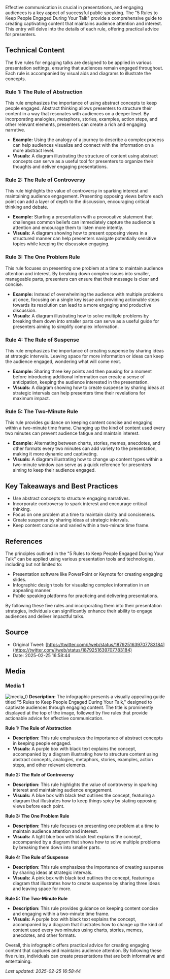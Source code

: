 Effective communication is crucial in presentations, and engaging audiences is a key aspect of successful public speaking. The "5 Rules to Keep People Engaged During Your Talk" provide a comprehensive guide to creating captivating content that maintains audience attention and interest. This entry will delve into the details of each rule, offering practical advice for presenters.

## Technical Content
The five rules for engaging talks are designed to be applied in various presentation settings, ensuring that audiences remain engaged throughout. Each rule is accompanied by visual aids and diagrams to illustrate the concepts.

### Rule 1: The Rule of Abstraction
This rule emphasizes the importance of using abstract concepts to keep people engaged. Abstract thinking allows presenters to structure their content in a way that resonates with audiences on a deeper level. By incorporating analogies, metaphors, stories, examples, action steps, and other relevant elements, presenters can create a rich and engaging narrative.

* **Example:** Using the analogy of a journey to describe a complex process can help audiences visualize and connect with the information on a more abstract level.
* **Visuals:** A diagram illustrating the structure of content using abstract concepts can serve as a useful tool for presenters to organize their thoughts and deliver engaging presentations.

### Rule 2: The Rule of Controversy
This rule highlights the value of controversy in sparking interest and maintaining audience engagement. Presenting opposing views before each point can add a layer of depth to the discussion, encouraging critical thinking and debate.

* **Example:** Starting a presentation with a provocative statement that challenges common beliefs can immediately capture the audience's attention and encourage them to listen more intently.
* **Visuals:** A diagram showing how to present opposing views in a structured manner can help presenters navigate potentially sensitive topics while keeping the discussion engaging.

### Rule 3: The One Problem Rule
This rule focuses on presenting one problem at a time to maintain audience attention and interest. By breaking down complex issues into smaller, manageable parts, presenters can ensure that their message is clear and concise.

* **Example:** Instead of overwhelming the audience with multiple problems at once, focusing on a single key issue and providing actionable steps towards its resolution can lead to a more engaging and productive discussion.
* **Visuals:** A diagram illustrating how to solve multiple problems by breaking them down into smaller parts can serve as a useful guide for presenters aiming to simplify complex information.

### Rule 4: The Rule of Suspense
This rule emphasizes the importance of creating suspense by sharing ideas at strategic intervals. Leaving space for more information or ideas can keep the audience engaged, wondering what will come next.

* **Example:** Sharing three key points and then pausing for a moment before introducing additional information can create a sense of anticipation, keeping the audience interested in the presentation.
* **Visuals:** A diagram showing how to create suspense by sharing ideas at strategic intervals can help presenters time their revelations for maximum impact.

### Rule 5: The Two-Minute Rule
This rule provides guidance on keeping content concise and engaging within a two-minute time frame. Changing up the kind of content used every two minutes can prevent audience fatigue and maintain interest.

* **Example:** Alternating between charts, stories, memes, anecdotes, and other formats every two minutes can add variety to the presentation, making it more dynamic and captivating.
* **Visuals:** A diagram illustrating how to change up content types within a two-minute window can serve as a quick reference for presenters aiming to keep their audience engaged.

## Key Takeaways and Best Practices
- Use abstract concepts to structure engaging narratives.
- Incorporate controversy to spark interest and encourage critical thinking.
- Focus on one problem at a time to maintain clarity and conciseness.
- Create suspense by sharing ideas at strategic intervals.
- Keep content concise and varied within a two-minute time frame.

## References
The principles outlined in the "5 Rules to Keep People Engaged During Your Talk" can be applied using various presentation tools and technologies, including but not limited to:
- Presentation software like PowerPoint or Keynote for creating engaging slides.
- Infographic design tools for visualizing complex information in an appealing manner.
- Public speaking platforms for practicing and delivering presentations.

By following these five rules and incorporating them into their presentation strategies, individuals can significantly enhance their ability to engage audiences and deliver impactful talks.
## Source

- Original Tweet: [https://twitter.com/i/web/status/1879251639707783184](https://twitter.com/i/web/status/1879251639707783184)
- Date: 2025-02-25 16:58:44


## Media

### Media 1
![media_0](./media_0.jpg)
**Description:** The infographic presents a visually appealing guide titled "5 Rules to Keep People Engaged During Your Talk," designed to captivate audiences through engaging content. The title is prominently displayed at the top of the image, followed by five rules that provide actionable advice for effective communication.

**Rule 1: The Rule of Abstraction**

* **Description:** This rule emphasizes the importance of abstract concepts in keeping people engaged.
* **Visuals:** A purple box with black text explains the concept, accompanied by a diagram illustrating how to structure content using abstract concepts, analogies, metaphors, stories, examples, action steps, and other relevant elements.

**Rule 2: The Rule of Controversy**

* **Description:** This rule highlights the value of controversy in sparking interest and maintaining audience engagement.
* **Visuals:** A blue box with black text outlines the concept, featuring a diagram that illustrates how to keep things spicy by stating opposing views before each point.

**Rule 3: The One Problem Rule**

* **Description:** This rule focuses on presenting one problem at a time to maintain audience attention and interest.
* **Visuals:** A light blue box with black text explains the concept, accompanied by a diagram that shows how to solve multiple problems by breaking them down into smaller parts.

**Rule 4: The Rule of Suspense**

* **Description:** This rule emphasizes the importance of creating suspense by sharing ideas at strategic intervals.
* **Visuals:** A pink box with black text outlines the concept, featuring a diagram that illustrates how to create suspense by sharing three ideas and leaving space for more.

**Rule 5: The Two-Minute Rule**

* **Description:** This rule provides guidance on keeping content concise and engaging within a two-minute time frame.
* **Visuals:** A purple box with black text explains the concept, accompanied by a diagram that illustrates how to change up the kind of content used every two minutes using charts, stories, memes, anecdotes, and other formats.

Overall, this infographic offers practical advice for creating engaging content that captures and maintains audience attention. By following these five rules, individuals can create presentations that are both informative and entertaining.

*Last updated: 2025-02-25 16:58:44*
